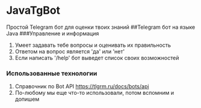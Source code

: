 # JavaTgBot
Простой Telegram бот для оценки твоих знаний
##Telegram бот на языке Java
###Управление и информация
1. Умеет задавать тебе вопросы и оценивать их правильность
2. Ответом на вопрос является 'да' или 'нет'
3. Если написать '/help' бот выведет список своих возможностей

### Использованные технологии 
1. Справочник по Bot API <https://tlgrm.ru/docs/bots/api>
2. По-любому мы еще что-то использовали, потом вспомним и допишем 

